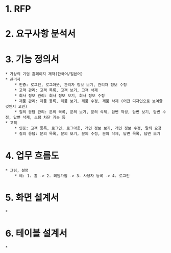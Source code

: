 # 1. RFP
# 2. 요구사항 분석서
# 3. 기능 정의서
	* 가상의 기업 홈페이지 제작(한국어/일본어)
	* 관리자
		* 인증: 로그인, 로그아웃, 관리자 정보 보기, 관리자 정보 수정
		* 고객 관리: 고객 목록, 고객 보기, 고객 삭제
		* 회사 정보 관리: 회사 정보 보기, 회사 정보 수정
		* 제품 관리: 제품 등록, 제품 보기, 제품 수정, 제품 삭제 (어떤 디자인으로 보여줄 것인지 고민)
		* 질의 응답 관리: 문의 목록, 문의 보기, 문의 삭제, 답변 작성, 답변 보기, 답변 수정, 답변 삭제, 스팸 차단 기능 등 
	* 고객
		* 인증: 고객 등록, 로그인, 로그아웃, 개인 정보 보기, 개인 정보 수정, 탈퇴 요청
		* 질의 응답: 문의 목록, 문의 보기, 문의 수정, 문의 삭제, 답변 목록, 답변 보기
# 4. 업무 흐름도
	* 그림, 설명
		* 예: 1. 홈 -> 2. 회원가입 -> 3. 사용자 등록 -> 4. 로그인
# 5. 화면 설계서
	* 
# 6. 테이블 설계서
	* 
